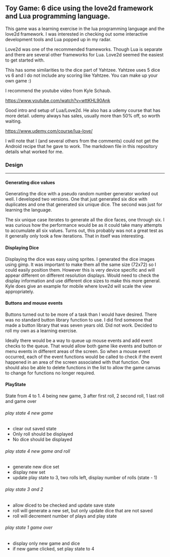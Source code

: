## Toy Game: 6 dice using the love2d framework and Lua programming language.

This game was a learning exercise in the lua programming language and the love2d framework.  I was interested in checking out some interactive development tools and Lua popped up in my radar.

Love2d was one of the recommended frameworks.  Though Lua is separate and there are several other frameworks for Lua.  Love2d seemed the easiest to get started with.

This has some similarities to the dice part of Yahtzee.  Yahtzee uses 5 dice vs 6 and I do not include any scoring like Yahtzee.  You can make up your own game :)

I recommend the youtube video from Kyle Schaub.  

https://www.youtube.com/watch?v=wttKHL90Ank

Good intro and setup of Lua/Love2d.  He also has a udemy course that has more detail.  udemy always has sales, usually more than 50% off, so worth waiting. 

https://www.udemy.com/course/lua-love/

I will note that I (and several others from the comments) could not get the Android recipe that he gave to work.  The markdown file in this repository details what worked for me.



### Design

------

#### Generating dice values

Generating the dice with a pseudo random number generator worked out well.  I developed two versions.  One that just generated six dice with duplicates and one that generated six unique dice.  The second was just for learning the language.  

The six unique case iterates to generate all the dice faces, one through six.  I was curious how the performance would be as it could take many attempts to accumulate all six values.  Turns out, this probably was not a great test as it generally only took a few iterations.  That in itself was interesting.

#### Displaying Dice

Displaying the dice was easy using sprites.  I generated the dice images using gimp.  It was important to make them all the same size (72x72) so I could easily position them.  However this is very device specific and will appear different on different resolution displays.  Would need to check the display information and use different dice sizes to make this more general.  Kyle does give an example for mobile where love2d will scale the view appropriately.

#### Buttons and mouse events

Buttons turned out to be more of a task than I would have desired.  There was no standard button library function to use.  I did find someone that made a button library that was seven years old.  Did not work. Decided to roll my own as a learning exercise.

Ideally there would be a way to queue up mouse events and add event checks to the queue.  That would allow both game like events and button or menu events in different areas of the screen.  So when a mouse event occurred, each of the event functions would be called to check if the event happened in an area of the screen associated with that function.  One should also be able to delete functions in the list to allow the game canvas to change for functions no longer required. 

#### PlayState

State from 4 to 1.  4 being new game, 3 after first roll,  2 second roll, 1 last roll and game over

###### play state 4 new game

* clear out saved state
* Only roll should be displayed
* No dice should be displayed

###### play state 4 new game and roll

* generate new dice set
* display new set
* update play state to 3, two rolls left, display number of rolls (state - 1)

###### play state 3 and 2

* allow diced to be checked and update save state
* roll will generate a new set, but only update dice that are not saved
* roll will decrement number of plays and play state

###### play state 1 game over

* display only new game and dice
* if new game clicked, set play state to 4

